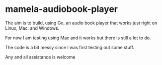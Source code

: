 # mamela-audiobook-player
The aim is to build, using Go, an audio book player that works just right on Linux, Mac, and Windows.

For now I am testing using Mac and it works but there is still a lot to do.

The code is a bit messy since I was first testing out some stuff.

Any and all assistance is welcome
